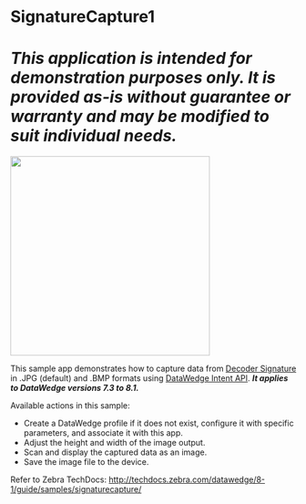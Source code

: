 # SignatureCapture1

*This application is intended for demonstration purposes only. It is provided as-is without guarantee or warranty and may be modified to suit individual needs.*
=========================================================

<img style="height:350px" src="signaturecapture1.png"/>

This sample app demonstrates how to capture data from [Decoder Signature](http://techdocs.zebra.com/datawedge/latest/guide/input/barcode/#decodersignature) in .JPG (default) and .BMP formats using [DataWedge Intent API](http://techdocs.zebra.com/datawedge/latest/guide/api/). **_It applies to DataWedge versions 7.3 to 8.1._**

Available actions in this sample:

* Create a DataWedge profile if it does not exist, configure it with specific parameters, and associate it with this app.
* Adjust the height and width of the image output.
* Scan and display the captured data as an image.
* Save the image file to the device.

Refer to Zebra TechDocs: http://techdocs.zebra.com/datawedge/8-1/guide/samples/signaturecapture/





